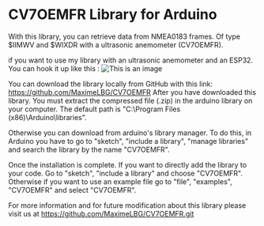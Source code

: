 # CV7OEMFR Library for Arduino

With this library, you can retrieve data from NMEA0183 frames. Of type $IIMWV and $WIXDR with a ultrasonic anemometer (CV7OEMFR).

if you want to use my library with an ultrasonic anemometer and an ESP32. You can hook it up like this : ![This is an image](/../git/)


You can download the library locally from GitHub with this link: https://github.com/MaximeLBG/CV7OEMFR
After you have downloaded this library. You must extract the compressed file (.zip) in the arduino library on your computer. The default path is "C:\Program Files (x86)\Arduino\libraries\".

Otherwise you can download from arduino's library manager. To do this, in Arduino you have to go to "sketch", "include a library", "manage libraries" and search the library by the name "CV7OEMFR".

Once the installation is complete. If you want to directly add the library to your code. Go to "sketch", "include a library" and choose "CV7OEMFR". 
Otherwise if you want to use an example file go to "file", "examples", "CV7OEMFR" and select "CV7OEMFR".

For more information and for future modification about this library please visit us at
https://github.com/MaximeLBG/CV7OEMFR.git